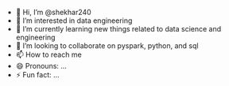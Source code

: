 - 👋 Hi, I’m @shekhar240
- 👀 I’m interested in data engineering
- 🌱 I’m currently learning new things related to data science and engineering
- 💞️ I’m looking to collaborate on pyspark, python, and sql
- 📫 How to reach me 
- 😄 Pronouns: ...
- ⚡ Fun fact: ...

<!---
shekhar240/shekhar240 is a ✨ special ✨ repository because its `README.md` (this file) appears on your GitHub profile.
You can click the Preview link to take a look at your changes.
--->

